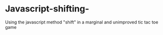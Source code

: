 # Javascript-shifting-
Using the javascript method "shift" in a marginal and unimproved tic tac toe game
